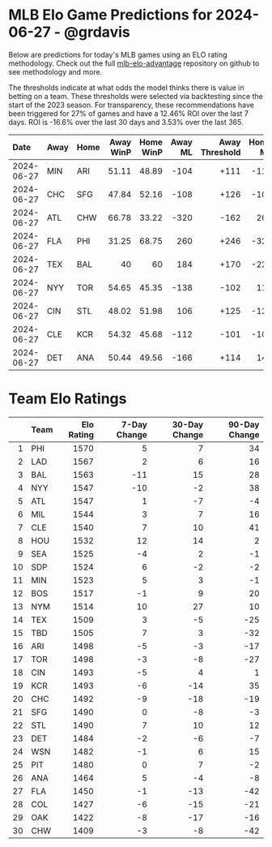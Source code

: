 # MLB Elo Game Predictions for 2024-06-27 - @grdavis
Below are predictions for today's MLB games using an ELO rating methodology. Check out the full [mlb-elo-advantage](https://github.com/grdavis/mlb-elo-advantage) repository on github to see methodology and more.

The thresholds indicate at what odds the model thinks there is value in betting on a team. These thresholds were selected via backtesting since the start of the 2023 season. For transparency, these recommendations have been triggered for 27% of games and have a 12.46% ROI over the last 7 days. ROI is -16.6% over the last 30 days and 3.53% over the last 365.

| Date       | Away   | Home   |   Away WinP |   Home WinP |   Away ML |   Away Threshold |   Home ML |   Home Threshold |
|:-----------|:-------|:-------|------------:|------------:|----------:|-----------------:|----------:|-----------------:|
| 2024-06-27 | MIN    | ARI    |       51.11 |       48.89 |      -104 |             +111 |      -112 |             +121 |
| 2024-06-27 | CHC    | SFG    |       47.84 |       52.16 |      -108 |             +126 |      -108 |             +107 |
| 2024-06-27 | ATL    | CHW    |       66.78 |       33.22 |      -320 |             -162 |       260 |             +225 |
| 2024-06-27 | FLA    | PHI    |       31.25 |       68.75 |       260 |             +246 |      -320 |             -175 |
| 2024-06-27 | TEX    | BAL    |       40    |       60    |       184 |             +170 |      -220 |             -125 |
| 2024-06-27 | NYY    | TOR    |       54.65 |       45.35 |      -138 |             -102 |       118 |             +138 |
| 2024-06-27 | CIN    | STL    |       48.02 |       51.98 |       106 |             +125 |      -124 |             +108 |
| 2024-06-27 | CLE    | KCR    |       54.32 |       45.68 |      -112 |             -101 |      -104 |             +136 |
| 2024-06-27 | DET    | ANA    |       50.44 |       49.56 |      -166 |             +114 |       140 |             +118 |

# Team Elo Ratings
|    | Team   |   Elo Rating |   7-Day Change |   30-Day Change |   90-Day Change |
|---:|:-------|-------------:|---------------:|----------------:|----------------:|
|  1 | PHI    |         1570 |              5 |               7 |              34 |
|  2 | LAD    |         1567 |              2 |               6 |              16 |
|  3 | BAL    |         1563 |            -11 |              15 |              28 |
|  4 | NYY    |         1547 |            -10 |              -2 |              38 |
|  5 | ATL    |         1547 |              1 |              -7 |              -4 |
|  6 | MIL    |         1544 |              3 |               7 |              16 |
|  7 | CLE    |         1540 |              7 |              10 |              41 |
|  8 | HOU    |         1532 |             12 |              14 |               2 |
|  9 | SEA    |         1525 |             -4 |               2 |              -1 |
| 10 | SDP    |         1524 |              6 |              -2 |              -2 |
| 11 | MIN    |         1523 |              5 |               3 |              -1 |
| 12 | BOS    |         1517 |             -1 |               9 |              20 |
| 13 | NYM    |         1514 |             10 |              27 |              10 |
| 14 | TEX    |         1509 |              3 |              -5 |             -25 |
| 15 | TBD    |         1505 |              7 |               3 |             -32 |
| 16 | ARI    |         1498 |             -5 |              -3 |             -17 |
| 17 | TOR    |         1498 |             -3 |              -8 |             -27 |
| 18 | CIN    |         1493 |             -5 |               4 |               1 |
| 19 | KCR    |         1493 |             -6 |             -14 |              35 |
| 20 | CHC    |         1492 |             -9 |             -18 |             -19 |
| 21 | SFG    |         1490 |              0 |              -8 |              -3 |
| 22 | STL    |         1490 |              7 |              10 |              12 |
| 23 | DET    |         1484 |             -2 |              -6 |              -7 |
| 24 | WSN    |         1482 |             -1 |               6 |              15 |
| 25 | PIT    |         1480 |              0 |               7 |              -2 |
| 26 | ANA    |         1464 |              5 |              -4 |              -8 |
| 27 | FLA    |         1450 |             -1 |             -13 |             -42 |
| 28 | COL    |         1427 |             -6 |             -15 |             -21 |
| 29 | OAK    |         1422 |             -8 |             -17 |             -16 |
| 30 | CHW    |         1409 |             -3 |              -8 |             -42 |